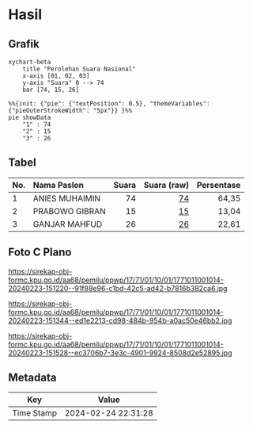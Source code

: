 # Hasil

## Grafik

```mermaid
xychart-beta
    title "Perolehan Suara Nasional"
    x-axis [01, 02, 03]
    y-axis "Suara" 0 --> 74
    bar [74, 15, 26]
```

```mermaid
%%{init: {"pie": {"textPosition": 0.5}, "themeVariables": {"pieOuterStrokeWidth": "5px"}} }%%
pie showData
    "1" : 74
    "2" : 15
    "3" : 26
```

## Tabel

| No. | Nama Paslon    | Suara | Suara (raw) | Persentase |
|:--- |:-------------- | -----:| -----------:| ----------:|
| 1   | ANIES MUHAIMIN | 74    | [74][p-1]   | 64,35      |
| 2   | PRABOWO GIBRAN | 15    | [15][p-2]   | 13,04      |
| 3   | GANJAR MAHFUD  | 26    | [26][p-3]   | 22,61      |


[p-1]: https://github.com/gigit-pemilu/pemilu-2024/blob/main/pilpres/hitung-suara/sub/17-bengkulu/sub/71-kota-bengkulu/sub/01-selebar/sub/1001-pagar-dewa/sub/014-tps/sub/paslon-1.txt
[p-2]: https://github.com/gigit-pemilu/pemilu-2024/blob/main/pilpres/hitung-suara/sub/17-bengkulu/sub/71-kota-bengkulu/sub/01-selebar/sub/1001-pagar-dewa/sub/014-tps/sub/paslon-2.txt
[p-3]: https://github.com/gigit-pemilu/pemilu-2024/blob/main/pilpres/hitung-suara/sub/17-bengkulu/sub/71-kota-bengkulu/sub/01-selebar/sub/1001-pagar-dewa/sub/014-tps/sub/paslon-3.txt

## Foto C Plano

https://sirekap-obj-formc.kpu.go.id/aa68/pemilu/ppwp/17/71/01/10/01/1771011001014-20240223-151220--91f88e96-c1bd-42c5-ad42-b7816b382ca6.jpg

https://sirekap-obj-formc.kpu.go.id/aa68/pemilu/ppwp/17/71/01/10/01/1771011001014-20240223-151344--ed1e2213-cd98-484b-954b-a0ac50e46bb2.jpg

https://sirekap-obj-formc.kpu.go.id/aa68/pemilu/ppwp/17/71/01/10/01/1771011001014-20240223-151528--ec3706b7-3e3c-4901-9924-8508d2e52895.jpg


## Metadata

| Key        | Value               |
| ---------- | ------------------- |
| Time Stamp | 2024-02-24 22:31:28 |



